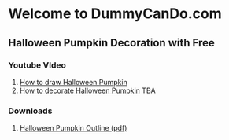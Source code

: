 
# Welcome to DummyCanDo.com
## Halloween Pumpkin Decoration with Free

### Youtube VIdeo
1. [How to draw Halloween Pumpkin](https://youtu.be/XTLz_P75gOM)
1. [How to decorate Halloween Pumpkin]() TBA


### Downloads
1. [Halloween Pumpkin Outline (pdf)](https://dummycando.com/pumpkin.pdf)


